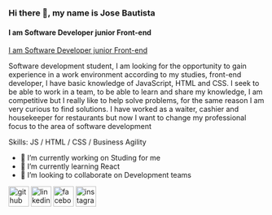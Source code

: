 ### Hi there 👋, my name is Jose Bautista
#### I am Software Developer junior Front-end 
[I am Software Developer junior Front-end ](https://www.linkedin.com/in/jose-bautista-sft/)

Software development student, I am looking for the opportunity to gain experience in a work environment according to my studies, front-end developer, I have basic knowledge of JavaScript, HTML and CSS.
I seek to be able to work in a team, to be able to learn and share my knowledge, I am competitive but I really like to help solve problems, for the same reason I am very curious to find solutions.
I have worked as a waiter, cashier and housekeeper for restaurants but now I want to change my professional focus to the area of software development

Skills: JS / HTML / CSS / Business Agility

- 🔭 I’m currently working on Studing for me 
- 🌱 I’m currently learning React 
- 👯 I’m looking to collaborate on Development teams 


[<img src='https://cdn.jsdelivr.net/npm/simple-icons@3.0.1/icons/github.svg' alt='github' height='40'>](https://github.com/https://github.com/josebautiista)  [<img src='https://cdn.jsdelivr.net/npm/simple-icons@3.0.1/icons/linkedin.svg' alt='linkedin' height='40'>](https://www.linkedin.com/in/https://www.linkedin.com/in/jose-bautista-sft//)  [<img src='https://cdn.jsdelivr.net/npm/simple-icons@3.0.1/icons/facebook.svg' alt='facebook' height='40'>](https://www.facebook.com/https://web.facebook.com/jose.bautista.r?_rdc=1&_rdr)  [<img src='https://cdn.jsdelivr.net/npm/simple-icons@3.0.1/icons/instagram.svg' alt='instagram' height='40'>](https://www.instagram.com/https://instagram.com/jobaro21?igshid=ZDdkNTZiNTM=/)  

